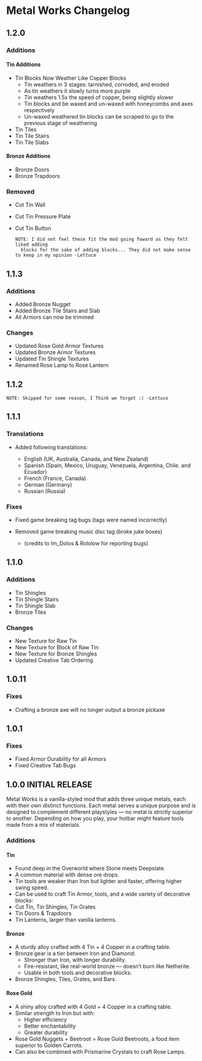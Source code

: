 # Metal Works Changelog

## 1.2.0

### Additions
#### Tin Additions
 - Tin Blocks Now Weather Like Copper Blocks
   - Tin weathers in 3 stages: tarnished, corroded, and eroded 
   - As tin weathers it slowly turns more purple
   - Tin weathers 1.5x the speed of copper, being slightly slower
   - Tin blocks and be waxed and un-waxed with honeycombs and axes respectively
   - Un-waxed weathered tin blocks can be scraped to go to the previous stage of weathering
- Tin Tiles
- Tin Tile Stairs
- Tin Tile Slabs
#### Bronze Additions
- Bronze Doors
- Bronze Trapdoors

### Removed
- Cut Tin Wall
- Cut Tin Pressure Plate
- Cut Tin Button

      NOTE: I did not feel these fit the mod going foward as they felt liked adding
        blocks for the sake of adding blocks... They did not make sense to keep in my opinion -Lettuce

## 1.1.3

### Additions
- Added Bronze Nugget
- Added Bronze Tile Stairs and Slab
- All Armors can now be trimmed
### Changes

- Updated Rose Gold Armor Textures
- Updated Bronze Armor Textures
- Updated Tin Shingle Textures
- Renamed Rose Lamp to Rose Lantern



## 1.1.2

    NOTE: Skipped for some reason, I Think we forgot :( -Lettuce

## 1.1.1

### Translations
- Added following translations:

  - English (UK, Australia, Canada, and New Zealand)
  - Spanish (Spain, Mexico, Uruguay, Venezuela, Argentina, Chile. and Ecuador)
  - French (France, Canada)
  - German (Germany)
  - Russian (Russia)

### Fixes
- Fixed game breaking tag bugs (tags were named incorrectly)

- Removed game breaking music disc tag (broke juke boxes)

  - (credits to Im_Dolos & Rololow for reporting bugs)
## 1.1.0

### Additions
- Tin Shingles
- Tin Shingle Stairs
- Tin Shingle Slab
- Bronze Tiles

### Changes
- New Texture for Raw Tin
- New Texture for Block of Raw Tin
- New Texture for Bronze Shingles
- Updated Creative Tab Ordering

## 1.0.11

### Fixes
- Crafting a bronze axe will no longer output a bronze pickaxe

## 1.0.1

### Fixes
- Fixed Armor Durability for all Armors
- Fixed Creative Tab Bugs

## 1.0.0 INITIAL RELEASE
Metal Works is a vanilla-styled mod that adds three unique metals, each with their own distinct functions. Each metal serves a unique purpose and is designed to complement different playstyles — no metal is strictly superior to another. Depending on how you play, your hotbar might feature tools made from a mix of materials.

### Additions

#### Tin
- Found deep in the Overworld where Stone meets Deepslate.
- A common material with dense ore drops.
- Tin tools are weaker than Iron but lighter and faster, offering higher swing speed.
- Can be used to craft Tin Armor, tools, and a wide variety of decorative blocks:
- Cut Tin, Tin Shingles, Tin Grates
- Tin Doors & Trapdoors
- Tin Lanterns, larger than vanilla lanterns.

#### Bronze

- A sturdy alloy crafted with 4 Tin + 4 Copper in a crafting table.
- Bronze gear is a tier between Iron and Diamond:
  - Stronger than Iron, with longer durability.
  - Fire-resistant, like real-world bronze — doesn’t burn like Netherite.
  - Usable in both tools and decorative blocks:
- Bronze Shingles, Tiles, Grates, and Bars.

#### Rose Gold

- A shiny alloy crafted with 4 Gold + 4 Copper in a crafting table.
- Similar strength to Iron but with:
  - Higher efficiency
  - Better enchantability
  - Greater durability
- Rose Gold Nuggets + Beetroot = Rose Gold Beetroots, a food item superior to Golden Carrots.
- Can also be combined with Prismarine Crystals to craft Rose Lamps.